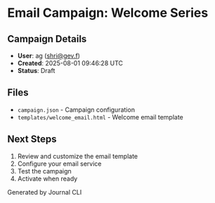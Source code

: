 # Email Campaign: Welcome Series

## Campaign Details
- **User**: ag (shri@gev.f)
- **Created**: 2025-08-01 09:46:28 UTC
- **Status**: Draft

## Files
- `campaign.json` - Campaign configuration
- `templates/welcome_email.html` - Welcome email template

## Next Steps
1. Review and customize the email template
2. Configure your email service
3. Test the campaign
4. Activate when ready

Generated by Journal CLI

